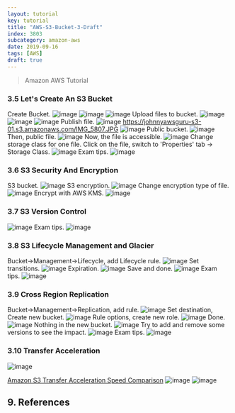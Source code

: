 ```yaml
---
layout: tutorial
key: tutorial
title: "AWS-S3-Bucket-3-Draft"
index: 3803
subcategory: amazon-aws
date: 2019-09-16
tags: [AWS]
draft: true
---
```


> Amazon AWS Tutorial

### 3.5 Let's Create An S3 Bucket
Create Bucket.
![image](/assets/images/note/9551/3-5-create-s3-bucket.png)
![image](/assets/images/note/9551/3-5-create-s3-bucket-config.png)
![image](/assets/images/note/9551/3-5-create-s3-bucket-permission.png)
Upload files to bucket.
![image](/assets/images/note/9551/3-5-upload-file.png)
![image](/assets/images/note/9551/3-5-upload-file-permission.png)
![image](/assets/images/note/9551/3-5-upload-file-properties.png)
Publish file.
![image](/assets/images/note/9551/3-5-file-link.png)
https://johnnyawsguru-s3-01.s3.amazonaws.com/IMG_5807.JPG
![image](/assets/images/note/9551/3-5-file-access-denied.png)
Public bucket.
![image](/assets/images/note/9551/3-5-public-bucket.png)
Then, public file.
![image](/assets/images/note/9551/3-5-public-file.png)
Now, the file is accessible.
![image](/assets/images/note/9551/3-5-public-file-success.png)
Change storage class for one file. Click on the file, switch to 'Properties' tab -> Storage Class.
![image](/assets/images/note/9551/3-5-change-storage-class.png)
Exam tips.
![image](/assets/images/note/9551/3-5-exam-tips.png)
### 3.6 S3 Security And Encryption
S3 bucket.
![image](/assets/images/note/9551/3-6-s3-basics.png)
S3 encryption.
![image](/assets/images/note/9551/3-6-s3-encryption.png)
Change encryption type of file.
![image](/assets/images/note/9551/3-6-change-encryption-type.png)
Encrypt with AWS KMS.
![image](/assets/images/note/9551/3-6-change-encryption-type2.png)
### 3.7 S3 Version Control
![image](/assets/images/note/9551/3-7-s3-versioning.png)
Exam tips.
![image](/assets/images/note/9551/3-7-s3-versioning-exam.png)
### 3.8 S3 Lifecycle Management and Glacier
Bucket->Management->Lifecycle, add Lifecycle rule.
![image](/assets/images/note/9551/3-8-create-lifecycle-rule-1.png)
Set transitions.
![image](/assets/images/note/9551/3-8-create-lifecycle-rule-transitions.png)
Expiration.
![image](/assets/images/note/9551/3-8-create-lifecycle-rule-expiration.png)
Save and done.
![image](/assets/images/note/9551/3-8-create-lifecycle-rule-done.png)
Exam tips.
![image](/assets/images/note/9551/3-8-lifecycle-rule-exam-tips.png)
### 3.9 Cross Region Replication
Bucket->Management->Replication, add rule.
![image](/assets/images/note/9551/3-9-create-replication-rule-source.png)
Set destination, Create new bucket.
![image](/assets/images/note/9551/3-9-create-replication-rule-destination.png)
Rule options, create new role.
![image](/assets/images/note/9551/3-9-create-replication-rule-role.png)
Done.
![image](/assets/images/note/9551/3-9-create-replication-rule-done.png)
Nothing in the new bucket.
![image](/assets/images/note/9551/3-9-new-replication-bucket.png)
Try to add and remove some versions to see the impact.
![image](/assets/images/note/9551/3-9-new-replication-bucket-replicated.png)
Exam tips.
![image](/assets/images/note/9551/3-9-replication-rule-exam-tips.png)
### 3.10 Transfer Acceleration
![image](/assets/images/note/9551/3-10-s3-transfer-acceleration.png)

[Amazon S3 Transfer Acceleration Speed Comparison](https://s3-accelerate-speedtest.s3-accelerate.amazonaws.com/en/accelerate-speed-comparsion.html)
![image](/assets/images/note/9551/3-10-transfer-acceleration-speed-comparison.png)
![image](/assets/images/note/9551/3-10-transfer-acceleration-speed-comparison2.png)



## 9. References

